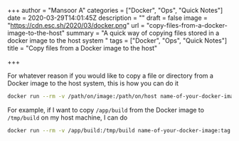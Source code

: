 +++
author = "Mansoor A"
categories = ["Docker", "Ops", "Quick Notes"]
date = 2020-03-29T14:01:45Z
description = ""
draft = false
image = "https://cdn.esc.sh/2020/03/docker.png"
url = "copy-files-from-a-docker-image-to-the-host"
summary = "A quick way of copying files stored in a docker image to the host system "
tags = ["Docker", "Ops", "Quick Notes"]
title = "Copy files from a Docker image to the host"

+++


For whatever reason if you would like to copy a file or directory from a Docker image to the host system, this is how you can do it

```bash
docker run --rm -v /path/on/image:/path/on/host name-of-your-docker-image:tag sh -c "cp -r /path/on/image /path/on/host"
```

For example, if I want to copy `/app/build` from the Docker image to `/tmp/build` on my host machine, I can do

```bash
docker run --rm -v /app/build:/tmp/build name-of-your-docker-image:tag sh -c "cp -r /app/build /tmp/build"
```



